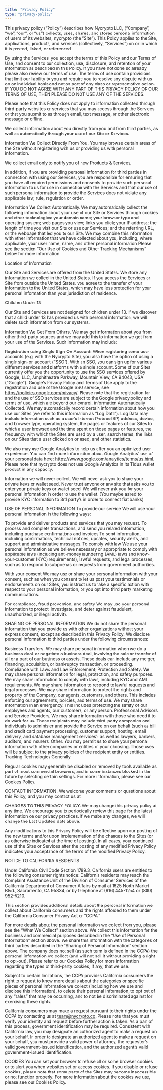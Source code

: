 ```yaml
---
title: "Privacy Policy"
type: "privacy-policy"
---
```


This privacy policy (“Policy”) describes how Nycrypto LLC, (“Company”, “we”, “our”, or “us”) collects, uses, shares, and stores personal information of users of its websites, nycrypto (the “Site”). This Policy applies to the Site, applications, products, and services (collectively, “Services”) on or in which it is posted, linked, or referenced.

By using the Services, you accept the terms of this Policy and our Terms of Use, and consent to our collection, use, disclosure, and retention of your information as described in this Policy. If you have not done so already, please also review our terms of use. The terms of use contain provisions that limit our liability to you and require you to resolve any dispute with us on an individual basis and not as part of any class or representative action. IF YOU DO NOT AGREE WITH ANY PART OF THIS PRIVACY POLICY OR OUR TERMS OF USE, THEN PLEASE DO NOT USE ANY OF THE SERVICES.

Please note that this Policy does not apply to information collected through third-party websites or services that you may access through the Services or that you submit to us through email, text message, or other electronic message or offline.

We collect information about you directly from you and from third parties, as well as automatically through your use of our Site or Services.

Information We Collect Directly From You. You may browse certain areas of the Site without registering with us or providing us with personal information.

We collect email only to notify you of new Products & Services.

In addition, if you are providing personal information for third parties in connection with using our Services, you are responsible for ensuring that you have all required permissions and consents to provide such personal information to us for use in connection with the Services and that our use of such personal information to provide the Services does not violate any applicable law, rule, regulation or order.

Information We Collect Automatically. We may automatically collect the following information about your use of our Site or Services through cookies and other technologies: your domain name; your browser type and operating system; web pages you view; links you click; your IP address; the length of time you visit our Site or use our Services; and the referring URL, or the webpage that led you to our Site. We may combine this information with other information that we have collected about you, including, where applicable, your user name, name, and other personal information Please see the section “Our Use of Cookies and Other Tracking Mechanisms” below for more information

Location of Information

Our Site and Services are offered from the United States. We store any information we collect in the United States. If you access the Services or Site from outside the United States, you agree to the transfer of your information to the United States, which may have less protection for your personal information than your jurisdiction of residence.

Children Under 13

Our Site and Services are not designed for children under 13. If we discover that a child under 13 has provided us with personal information, we will delete such information from our systems.

Information We Get From Others. We may get information about you from other third-party sources and we may add this to information we get from your use of the Services. Such information may include:

Registration using Single Sign-On Account: When registering some user accounts (e.g. with the Nycrypto Site), you also have the option of using a single sign-on account (“SSO”). With an SSO, you can sign up for various different services and platforms with a single account. Some of our Sites currently offer you the opportunity to use the SSO services offered by Google, LLC, Amphitheatre Parkway, Mountain View, CA 94043, USA (“Google”). Google’s Privacy Policy and Terms of Use apply to the registration and use of the Google SSO service, see https://policies.google.com/privacy/. Please note that the registration for and the use of SSO services are subject to the Google privacy policy and terms of use, which are beyond our control.
Information Automatically Collected. We may automatically record certain information about how you use our Sites (we refer to this information as “Log Data“). Log Data may include information such as a user’s Internet Protocol (IP) address, device, and browser type, operating system, the pages or features of our Sites to which a user browsed and the time spent on those pages or features, the frequency with which the Sites are used by a user, search terms, the links on our Sites that a user clicked on or used, and other statistics.

We also may use Google Analytics to help us offer you an optimized user experience. You can find more information about Google Analytics’ use of your personal data here: https://www.google.com/analytics/terms/us.html. Please note that nycrypto does not use Google Analytics in its Tidus wallet product in any capacity.

Information we will never collect. We will never ask you to share your private keys or wallet seed. Never trust anyone or any site that asks you to enter your private keys or wallet seed. We will never ask you for your personal information in order to use the wallet. (You maybe asked to provide KYC information to 3rd party’s in order to connect fiat banks)

USE OF PERSONAL INFORMATION
To provide our service
We will use your personal information in the following ways:

To provide and deliver products and services that you may request.
To process and complete transactions, and send you related information, including purchase confirmations and invoices
To send information, including confirmations, technical notices, updates, security alerts, and support and administrative messages.
To comply with law
We use your personal information as we believe necessary or appropriate to comply with applicable laws (including anti-money laundering (AML) laws and know-your-customer (KYC) requirements), lawful requests, and legal processes, such as to respond to subpoenas or requests from government authorities.

With your consent
We may use or share your personal information with your consent, such as when you consent to let us post your testimonials or endorsements on our Sites, you instruct us to take a specific action with respect to your personal information, or you opt into third party marketing communications.

For compliance, fraud prevention, and safety
We may use your personal information to protect, investigate, and deter against fraudulent, unauthorized, or illegal activity.

SHARING OF PERSONAL INFORMATION
We do not share the personal information that you provide us with other organizations without your express consent, except as described in this Privacy Policy. We disclose personal information to third parties under the following circumstances:

Business Transfers. We may share personal information when we do a business deal, or negotiate a business deal, involving the sale or transfer of all or a part of our business or assets. These deals can include any merger, financing, acquisition, or bankruptcy transaction, or proceeding.
Compliance with Laws and Law Enforcement; Protection and Safety. We may share personal information for legal, protection, and safety purposes.
We may share information to comply with laws, including KYC and AML requirements.
We may share information to respond to lawful requests and legal processes.
We may share information to protect the rights and property of the Company, our agents, customers, and others. This includes enforcing our agreements, policies, and terms of use.
We may share information in an emergency. This includes protecting the safety of our employees and agents, our customers, or any person.
Professional Advisors and Service Providers. We may share information with those who need it to do work for us. These recipients may include third-party companies and individuals to administer and provide the Service on our behalf (such as bill and credit card payment processing, customer support, hosting, email delivery, and database management services), as well as lawyers, bankers, auditors, and insurers.
Other. You may permit us to share your personal information with other companies or entities of your choosing. Those uses will be subject to the privacy policies of the recipient entity or entities.
Tracking Technologies Generally

Regular cookies may generally be disabled or removed by tools available as part of most commercial browsers, and in some instances blocked in the future by selecting certain settings. For more information, please see our Cookies Policy.

CONTACT INFORMATION. We welcome your comments or questions about this Policy, and you may contact us at:

CHANGES TO THIS PRIVACY POLICY. We may change this privacy policy at any time. We encourage you to periodically review this page for the latest information on our privacy practices. If we make any changes, we will change the Last Updated date above.

Any modifications to this Privacy Policy will be effective upon our posting of the new terms and/or upon implementation of the changes to the Sites (or as otherwise indicated at the time of posting). In all cases, your continued use of the Sites or Services after the posting of any modified Privacy Policy indicates your acceptance of the terms of the modified Privacy Policy.

NOTICE TO CALIFORNIA RESIDENTS

Under California Civil Code Section 1789.3, California users are entitled to the following consumer rights notice: California residents may reach the Complaint Assistance Unit of the Division of Consumer Services of the California Department of Consumer Affairs by mail at 1625 North Market Blvd., Sacramento, CA 95834, or by telephone at (916) 445-1254 or (800) 952-5210.

This section provides additional details about the personal information we collect about California consumers and the rights afforded to them under the California Consumer Privacy Act or “CCPA.”

For more details about the personal information we collect from you, please see the “What We Collect” section above. We collect this information for the business and commercial purposes described in the “Use of Personal Information” section above. We share this information with the categories of third parties described in the “Sharing of Personal Information” section above. The company does not sell (as such term is defined in the CCPA) the personal information we collect (and will not sell it without providing a right to opt-out). Please refer to our Cookies Policy for more information regarding the types of third-party cookies, if any, that we use.

Subject to certain limitations, the CCPA provides California consumers the right to request to know more details about the categories or specific pieces of personal information we collect (including how we use and disclose this information), to delete their personal information, to opt out of any “sales” that may be occurring, and to not be discriminated against for exercising these rights.

California consumers may make a request pursuant to their rights under the CCPA by contacting us at team@nycrypto.co. Please note that you must verify your identity and request before further action is taken. As a part of this process, government identification may be required. Consistent with California law, you may designate an authorized agent to make a request on your behalf. In order to designate an authorized agent to make a request on your behalf, you must provide a valid power of attorney, the requester’s valid government-issued identification, and the authorized agent’s valid government-issued identification.

COOKIES
You can set your browser to refuse all or some browser cookies or to alert you when websites set or access cookies. If you disable or refuse cookies, please note that some parts of the Sites may become inaccessible or not function properly. For more information about the cookies we use, please see our Cookies Policy.